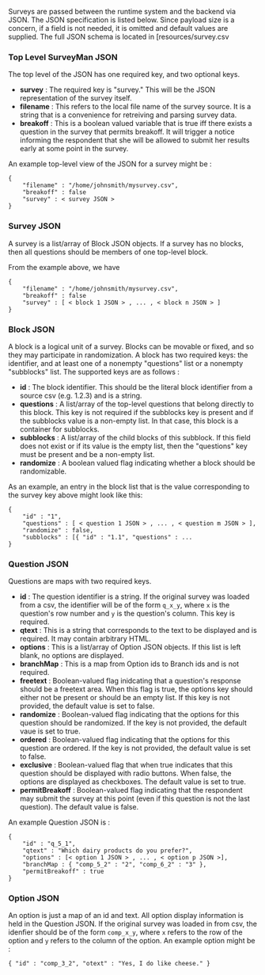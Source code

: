 Surveys are passed between the runtime system and the backend via JSON. The JSON specification is listed below. Since payload size is a concern, if a field is not needed, it is omitted and default values are supplied. The full JSON schema is located in [resources/survey.csv

### Top Level SurveyMan JSON
The top level of the JSON has one required key, and two optional keys. 
* **survey** : The required key is "survey." This will be the JSON representation of the survey itself.
* **filename** : This refers to the local file name of the survey source. It is a string that is a convenience for retreiving and parsing survey data.
* **breakoff** : This is a boolean valued variable that is true iff there exists a question in the survey that permits breakoff. It will trigger a notice informing the respondent that she will be allowed to submit her results early at some point in the survey.

An example top-level view of the JSON for a survey might be :
````
{
	"filename" : "/home/johnsmith/mysurvey.csv",
	"breakoff" : false
	"survey" : < survey JSON > 
}
````

### Survey JSON
A survey is a list/array of Block JSON objects. If a survey has no blocks, then all questions should be members of one top-level block. 

From the example above, we have
````
{
	"filename" : "/home/johnsmith/mysurvey.csv",
	"breakoff" : false
	"survey" : [ < block 1 JSON > , ... , < block n JSON > ]  
}
````

### Block JSON
A block is a logical unit of a survey. Blocks can be movable or fixed, and so they may participate in randomization. A block has two required keys: the identifier, and at least one of a nonempty "questions" list or a nonempty "subblocks" list. The supported keys are as follows :
* **id** : The block identifier. This should be the literal block identifier from a source csv (e.g. 1.2.3) and is a string.
* **questions** : A list/array of the top-level questions that belong directly to this block. This key is not required if the subblocks key is present and if the subblocks value is a non-empty list. In that case, this block is a container for subblocks.
* **subblocks** : A list/array of the child blocks of this subblock. If this field does not exist or if its value is the empty list, then the "questions" key must be present and be a non-empty list.
* **randomize** : A boolean valued flag indicating whether a block should be randomizable.

As an example, an entry in the block list that is the value corresponding to the survey key above might look like this:

````
{
	"id" : "1",
	"questions" : [ < question 1 JSON > , ... , < question m JSON > ],
	"randomize" : false,
	"subblocks" : [{ "id" : "1.1", "questions" : ...
}
````

### Question JSON
Questions are maps with two required keys.
* **id** : The question identifier is a string. If the original survey was loaded from a csv, the identifier will be of the form `q_x_y`, where `x` is the question's row number and `y` is the question's column. This key is required.
* **qtext** : This is a string that corresponds to the text to be displayed and is required. It may contain arbitrary HTML.
* **options** : This is a list/array of Option JSON objects. If this list is left blank, no options are displayed.
* **branchMap** : This is a map from Option ids to Branch ids and is not required.
* **freetext** : Boolean-valued flag inidcating that a question's response should be a freetext area. When this flag is true, the options key should either not be present or should be an empty list. If this key is not provided, the default value is set to false.
* **randomize** : Boolean-valued flag indicating that the options for this question should be randomized. If the key is not provided, the default vaue is set to true.
* **ordered** : Boolean-valued flag indicating that the options for this question are ordered. If the key is not provided, the default value is set to false.
* **exclusive** : Boolean-valued flag that when true indicates that this question should be displayed with radio buttons. When false, the options are displayed as checkboxes. The default value is set to true.
* **permitBreakoff** : Boolean-valued flag indicating that the respondent may submit the survey at this point (even if this question is not the last question). The default value is false.

An example Question JSON is :
````
{ 
	"id" : "q_5_1", 
  	"qtext" : "Which dairy products do you prefer?",
  	"options" : [< option 1 JSON > , ... , < option p JSON >],
  	"branchMap : { "comp_5_2" : "2", "comp_6_2" : "3" },
  	"permitBreakoff" : true
}
````

### Option JSON
An option is just a map of an id and text. All option display information is held in the Question JSON. If the original survey was loaded in from csv, the idenfier should be of the form `comp_x_y`, where `x` refers to the row of the option and `y` refers to the column of the option. An example option might be :

````
{ "id" : "comp_3_2", "otext" : "Yes, I do like cheese." }
````
